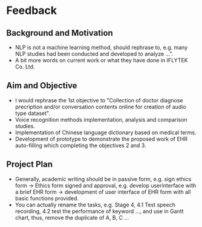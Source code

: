 # Feedback

## Background and Motivation
- NLP is not a machine learning method, should rephrase to, e.g. many NLP studies had been conducted and developed to analyze ...".
- A bit more words on current work or what they have done in IFLYTEK Co. Ltd.

## Aim and Objective
- I would rephrase the 1st objective to "Collection of doctor diagnose precription and/or conversation contents online for creation of audio type dataset".
- Voice recognition methods implementation, analysis and comparison studies.
- Implementation of Chinese language dictionary based on medical terms.
- Development of prototype to demonstrate the proposed work of EHR auto-filling which completing the objectives 2 and 3.

## Project Plan
- Generally, academic writing should be in passive form, e.g. sign ethics form -> Ethics form signed and approval, e.g. develop userinterface with a brief EHR form -> development of user interface of EHR form with all basic functions provided.
- You can actually rename the tasks, e.g. Stage 4, 4.1 Test speech recording, 4.2 test the performance of keyword ..., and use in Gantt chart, thus, remove the duplicate of A, B, C ...